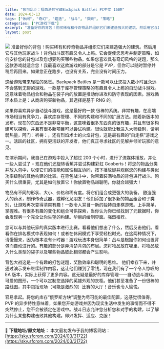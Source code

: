 ```yaml
---
title: "背包乱斗：福西法的宝藏Backpack Battles PC中文 150M"
date: 2024-03-13
tags: ["休闲", "奇幻", "建造", "战斗", "探索", "策略"]
categories: ["PC游戏下载"]
excerpt: "准备好你的背包！购买稀有和传奇物品并组织它们来建造强大的建筑。然后用它与其他玩家战斗！背包战斗既有趣又令人上瘾。它会促使您思考并制定策略，如何安排您的背包以及您想要购买哪些物品。如果您喜欢具有奇幻风格的谜题，那么这款游戏就适合您！我最喜欢这款游戏的部分是它是 PVP，但你可以随时暂停并稍后再回来。如&hellip;"
layout: post
---
```


<img class="aligncenter" src="https://sky.sfcrom.com/wp-content/uploads/2024/03/20240329101413-47841.jpeg" />
准备好你的背包！购买稀有和传奇物品并组织它们来建造强大的建筑。然后用它与其他玩家战斗！背包战斗既有趣又令人上瘾。它会促使您思考并制定策略，如何安排您的背包以及您想要购买哪些物品。如果您喜欢具有奇幻风格的谜题，那么这款游戏就适合您！我最喜欢这款游戏的部分是它是 PVP，但你可以随时暂停并稍后再回来。如果您正在跑步，也没有关系，完全没有时间压力。

这给游戏带来轻松的感觉。Backpack Battles 是一款可以让您投入数小时且永远不会感到无聊的游戏。一款基于库存管理策略的有趣且令人上瘾的自动战斗游戏。这意味着物品组合和物品在袋子内的放置是推动你进攻和防守表现的因素。游戏循环本质上是：从商店购买新物品，其选择是基于 RNG 的。

如果你喜欢异步自动战斗游戏，这是最好的一款
很棒的系统。非常有趣，在高端市场相当有竞争力，喜欢库存管理、不同的构建和不同的扩展方法。随着新版本的发布，现在的东西还不是非常平衡，这意味着很多东西真的很有趣，并且有很多构建可以探索，并且有很多新项目可以尝试构建。很快就能让我进入大师级别，请削弱热量，阿门：祈祷：，还有烈焰术士的火焰背包，这是最有趣的“自走棋”游戏之一。活跃的社区，拥有更活跃的开发者，他们真正寻求社区的见解并倾听玩家的意见。

在演示期间，我自己在游戏中投入了超过 200 个小时，进行了流媒体播放，并让一些人尝试了 – 现在他们还旋转香蕉并尝试构建彩虹 Gooberts！将您的物品分类并放入包中，以便它们的技能和属性相互协同，按下播放键并观察您的构建与类似功率级别的其他构建的比较。在背包战斗中，你带着装满物品的背包进行战斗。购买什么很重要，尤其是如何放置它！你放置物品越聪明，你就会越强大！

物品有不同的形状、大小、价格和稀有度。将它们组合成更强大的装备。
酿造强大的药水，制作传奇武器，或孵化龙朋友！他们添加了很多新的物品组合和子类别，让游戏再次变得清爽有趣！一款令人耳目一新的独特自走棋游戏。上手简单，掌握难。有很多有趣的变化和组合可供探索，当你认为你已经找到了元数据时，你会发现另一个完全让你失望的构建。华丽的绘制界面。强烈推荐。

您可以与其他玩家的真实版本进行比赛。看看他们想出了什么，然后反击他们。看看你在排名模式中表现如何！或者在休闲模式下享受轻松时光。在这两种情况下，请慢慢来，因为根本没有计时器！游戏玩法本身很简单：战斗是根据你如何设置背包而自动进行的。有趣的部分是弄清楚背包的布局。您将物品放在哪里、将物品放入什么类型的袋子以及哪些物品彼此相邻都会产生影响。

背包大战这是一个有趣的打包谜题，奖励效率和聪明的思维。
他们幸存下来，并通过演示发布继续制作内容，这让他们赚到了零钱，现在我们有了一个令人惊叹的 EA 版本，实际上获得了更多内容。这无疑是最好的库存管理——自动战斗游戏。可爱的图形，一个可以定制您选择的英雄外观的衣柜。他们甚至准备了一份很棒的路线图，其中包括现场（可能是激烈的）比赛的大厅！音乐也令人愉悦。

容易拿起。将您的库存“俄罗斯方块”调整为尽可能的最佳配置，这感觉很值得。PVP 的异步特性意味着，如果您开始游戏并因为现实生活中发生的事情而不得不突然停止，您不会被锁定在游戏中。战斗日志允许您分析您和对手的构建，以了解为什么某些构建击败其他构建。即兴发挥、适应、克服！

---
📖 **下载地址/原文地址：** 本文最初发布于我的博客网站：[https://sky.sfcrom.com/2024/03/31722](https://sky.sfcrom.com/2024/03/31722)
